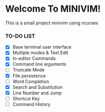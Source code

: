# Welcome To MINIVIM!

This is a small project minivim using ncurses

### TO-DO LIST

- [x] Base terminal user interface
- [x] Multiple modes & Text Edit
- [x] In-editor Commands
- [x] Command line arguments
- [ ] Truncate Mode
- [x] File persistence
- [ ] Word Completion
- [x] Search and Substitution
- [x] Line Number and Jump
- [ ] Shortcut Key
- [ ] Command History
